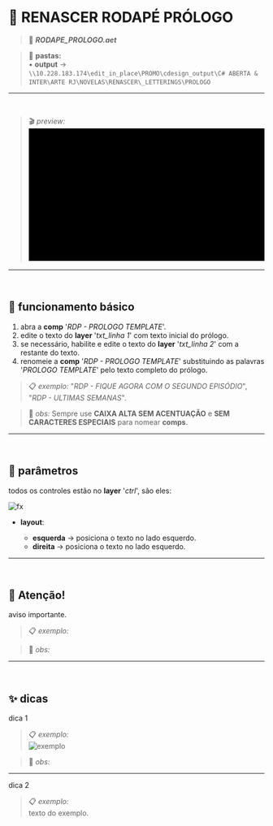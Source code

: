 # 📓 RENASCER RODAPÉ PRÓLOGO

> 📑 ***RODAPE_PROLOGO.aet***

> 📂 **pastas:**\
> • **output** → `\\10.228.183.174\edit_in_place\PROMO\cdesign_output\C# ABERTA & INTER\ARTE RJ\NOVELAS\RENASCER\_LETTERINGS\PROLOGO`

---

<br>

> 🎬 *preview:*\
> ![preview](RODAPE_PROLOGO/preview.gif)

---

<br>

## 📍 funcionamento básico

1. abra a **comp** '*RDP - PROLOGO TEMPLATE*'.
2. edite o texto do **layer** '*txt_linha 1*' com texto inicial do prólogo.
3. se necessário, habilite e edite o texto do **layer** '*txt_linha 2*' com a restante do texto.
4. renomeie a **comp** '*RDP - PROLOGO TEMPLATE*' substituindo as palavras '*PROLOGO TEMPLATE*' pelo texto completo do prólogo.

> 📋 *exemplo:* "*RDP - FIQUE AGORA COM O SEGUNDO EPISÓDIO*", "*RDP - ULTIMAS SEMANAS*".

> 🚩 *obs:* Sempre use **CAIXA ALTA SEM ACENTUAÇÃO** e **SEM CARACTERES ESPECIAIS** para nomear **comps**.

---

<br>

## 📍 parâmetros

todos os controles estão no **layer** '*ctrl*', são eles:

![fx](RODAPE_CONVIDADO/ctrl.png)

- **layout**:

  - **esquerda** → posiciona o texto no lado esquerdo.
  - **direita** → posiciona o texto no lado esquerdo.

---

<br>

## 🚨 Atenção!

aviso importante.

> 📋 *exemplo:*

> 🚩 *obs:*

---

<br>

## ✨ dicas

dica 1

> 📋 *exemplo:*\
> ![exemplo](pasta/arquivo.png)

> 🚩 *obs:*

---

dica 2

> 📋 *exemplo:*\
> texto do exemplo.
